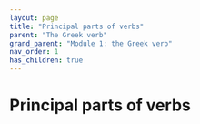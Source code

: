 ```yaml
---
layout: page
title: "Principal parts of verbs"
parent: "The Greek verb"
grand_parent: "Module 1: the Greek verb"
nav_order: 1
has_children: true
---
```



# Principal parts of verbs